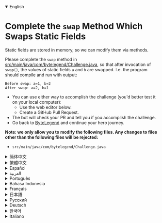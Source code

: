 <details open='true'>
<summary>English</summary>

# Complete the `swap` Method Which Swaps Static Fields

Static fields are stored in memory, so we can modify them via methods.

Please complete the `swap` method in [src/main/java/com/bytelegend/Challenge.java](https://github.com/ByteLegendQuest/java-swap-static-fields/blob/main/src/main/java/com/bytelegend/Challenge.java),
so that after invocation of `swap()`, the values of static fields `a` and `b` are swapped.
I.e. the program should compile and run with output:

```
Before swap: a=1, b=2
After swap: a=2, b=1
```

- You can use either way to accomplish the challenge (you'd better test it on your local computer):
  - Use the web editor below.
  - Create a GitHub Pull Request.
- The bot will check your PR and tell you if you accomplish the challenge.
- Go back to [ByteLegend](https://bytelegend.com) and continue your hero journey.


**Note: we only allow you to modify the following files.
Any changes to files other than the following files will be rejected:**

- `src/main/java/com/bytelegend/Challenge.java`
</details>
<details>
<summary>简体中文</summary>

# 补全读写<ruby>静态字段<rt>Static Field</rt></ruby>的`swap`方法

静态字段存储在内存中，因此我们可以通过方法来修改静态字段的值。

请补全[src/main/java/com/bytelegend/Challenge.java](https://github.com/ByteLegendQuest/java-swap-static-fields/blob/main/src/main/java/com/bytelegend/Challenge.java)中的`swap`方法，使得方法调用后，静态字段`a`和`b`的值发生互换。
即程序运行应该输出：

```
Before swap: a=1, b=2
After swap: a=2, b=1
```

- 你可以使用任意一种方法完成挑战（最好先在自己的本地电脑上测试通过）：
  - 使用下面的网页编辑器。
  - 创建一个GitHub Pull Request。
- 机器人将会检查你的回答，告诉你是否通过了挑战。
- 回到[字节传说](https://bytelegend.com)，然后继续你的英雄旅程。


**注意：我们只允许您修改以下文件，任何对其他文件的修改都会被拒绝：**

- `src/main/java/com/bytelegend/Challenge.java`
</details>
<details>
<summary>繁體中文</summary>

<h1>完成交換靜態字段<code class="notranslate">swap</code></h1><p>靜態字段存儲在內存中，因此我們可以通過方法修改它們。</p><p>請在<a href="https://github.com/ByteLegendQuest/java-swap-static-fields/blob/main/src/main/java/com/bytelegend/Challenge.java" target="_blank">src/main/java/com/bytelegend/Challenge.java 中</a><code class="notranslate">swap</code>方法，以便在調用<code class="notranslate">swap()</code> ，靜態字段<code class="notranslate">a</code>和<code class="notranslate">b</code>的值被交換。即程序應該編譯並運行輸出：</p><pre class="notranslate"><code class="notranslate">Before swap: a=1, b=2
After swap: a=2, b=1
</code></pre><ul><li>您可以使用任何一種方式來完成挑戰（最好在本地計算機上進行測試）：<ul><li>使用下面的網絡編輯器。</li><li>創建 GitHub 拉取請求。</li></ul></li><li>機器人將檢查您的 PR 並告訴您是否完成了挑戰。</li><li>回到<a href="https://bytelegend.com" target="_blank">ByteLegend</a> ，繼續你的英雄之旅。</li></ul><p><strong>注意：我們只允許您修改以下文件。對以下文件以外的文件的任何更改都將被拒絕：</strong></p><ul><li> <code class="notranslate">src/main/java/com/bytelegend/Challenge.java</code></li></ul></details>
<details>
<summary>Español</summary>

<h1>Complete el <code class="notranslate">swap</code> que intercambia campos estáticos</h1><p> Los campos estáticos se almacenan en la memoria, por lo que podemos modificarlos mediante métodos.</p><p> Por favor completar el <code class="notranslate">swap</code> método en <a href="https://github.com/ByteLegendQuest/java-swap-static-fields/blob/main/src/main/java/com/bytelegend/Challenge.java" target="_blank">src / main / java / com / bytelegend / Challenge.java</a> , de modo que después de invocación de <code class="notranslate">swap()</code> , los valores de Campos Estáticos <code class="notranslate">a</code> y <code class="notranslate">b</code> se intercambian. Es decir, el programa debería compilarse y ejecutarse con la salida:</p><pre class="notranslate"><code class="notranslate">Before swap: a=1, b=2
After swap: a=2, b=1
</code></pre><ul><li>Puede usar cualquiera de las dos formas para lograr el desafío (será mejor que lo pruebe en su computadora local):<ul><li> Utilice el editor web a continuación.</li><li> Cree una solicitud de extracción de GitHub.</li></ul></li><li> El bot comprobará tus relaciones públicas y te dirá si logras el desafío.</li><li> Vuelve a <a href="https://bytelegend.com" target="_blank">ByteLegend</a> y continúa tu viaje de héroe.</li></ul><p> <strong>Nota: solo le permitimos modificar los siguientes archivos. Se rechazará cualquier cambio en archivos que no sean los siguientes:</strong></p><ul><li> <code class="notranslate">src/main/java/com/bytelegend/Challenge.java</code></li></ul></details>
<details>
<summary>العربية</summary>

<h1 style=";text-align:right;direction:rtl">أكمل <code class="notranslate">swap</code> التي تقوم بتبديل الحقول الثابتة</h1><p style=";text-align:right;direction:rtl"> يتم تخزين الحقول الثابتة في الذاكرة ، حتى نتمكن من تعديلها عبر الطرق.</p><p style=";text-align:right;direction:rtl"> يرجى إكمال طريقة <code class="notranslate">swap</code> <a href="https://github.com/ByteLegendQuest/java-swap-static-fields/blob/main/src/main/java/com/bytelegend/Challenge.java" target="_blank">في src / main / java / com / bytelegend / Challenge.java</a> ، بحيث يتم تبديل قيم الحقول الثابتة <code class="notranslate">a</code> و <code class="notranslate">b</code> <code class="notranslate">swap()</code> . أي يجب على البرنامج ترجمة وتشغيل الإخراج:</p><pre class="notranslate" style=";text-align:right;direction:rtl"> <code class="notranslate">Before swap: a=1, b=2
After swap: a=2, b=1
</code></pre><ul style=";text-align:right;direction:rtl"><li style=";text-align:right;direction:rtl">يمكنك استخدام أي من الطريقتين لإنجاز التحدي (من الأفضل اختباره على جهاز الكمبيوتر المحلي الخاص بك):<ul style=";text-align:right;direction:rtl"><li style=";text-align:right;direction:rtl"> استخدم محرر الويب أدناه.</li><li style=";text-align:right;direction:rtl"> إنشاء طلب سحب على GitHub.</li></ul></li><li style=";text-align:right;direction:rtl"> سيتحقق الروبوت من العلاقات العامة الخاصة بك ويخبرك إذا أنجزت التحدي.</li><li style=";text-align:right;direction:rtl"> ارجع إلى <a href="https://bytelegend.com" target="_blank">ByteLegend وتابع</a> رحلة بطلك.</li></ul><p style=";text-align:right;direction:rtl"> <strong>ملاحظة: نسمح لك فقط بتعديل الملفات التالية. سيتم رفض أي تغييرات يتم إجراؤها على الملفات بخلاف الملفات التالية:</strong></p><ul style=";text-align:right;direction:rtl"><li style=";text-align:right;direction:rtl"> <code class="notranslate">src/main/java/com/bytelegend/Challenge.java</code></li></ul></details>
<details>
<summary>Português</summary>

<h1>Complete o método de <code class="notranslate">swap</code></h1><p> Os campos estáticos são armazenados na memória, portanto podemos modificá-los por meio de métodos.</p><p> Por favor, preencha o <code class="notranslate">swap</code> método em <a href="https://github.com/ByteLegendQuest/java-swap-static-fields/blob/main/src/main/java/com/bytelegend/Challenge.java" target="_blank">src / main / java / com / bytelegend / Challenge.java</a> , de modo que após a invocação de <code class="notranslate">swap()</code> , os valores dos campos estáticos <code class="notranslate">a</code> e <code class="notranslate">b</code> são trocados. Ou seja, o programa deve ser compilado e executado com a saída:</p><pre class="notranslate"><code class="notranslate">Before swap: a=1, b=2
After swap: a=2, b=1
</code></pre><ul><li>Você pode usar qualquer uma das formas para cumprir o desafio (é melhor você testá-lo em seu computador local):<ul><li> Use o editor da web abaixo.</li><li> Crie uma solicitação pull do GitHub.</li></ul></li><li> O bot verificará seu PR e lhe dirá se você cumpriu o desafio.</li><li> Volte para <a href="https://bytelegend.com" target="_blank">ByteLegend</a> e continue sua jornada de herói.</li></ul><p> <strong>Nota: nós apenas permitimos que você modifique os seguintes arquivos. Quaisquer alterações em arquivos que não sejam os seguintes serão rejeitadas:</strong></p><ul><li> <code class="notranslate">src/main/java/com/bytelegend/Challenge.java</code></li></ul></details>
<details>
<summary>Bahasa Indonesia</summary>

<h1>Selesaikan <code class="notranslate">swap</code> Yang Mengganti Bidang Statis</h1><p> Bidang statis disimpan dalam memori, sehingga kita dapat memodifikasinya melalui metode.</p><p> Harap selesaikan metode <code class="notranslate">swap</code> <a href="https://github.com/ByteLegendQuest/java-swap-static-fields/blob/main/src/main/java/com/bytelegend/Challenge.java" target="_blank">di src/main/Java/com/bytelegend/Challenge.java</a> , sehingga setelah pemanggilan <code class="notranslate">swap()</code> , nilai bidang statis <code class="notranslate">a</code> dan <code class="notranslate">b</code> ditukar. Yaitu program harus dikompilasi dan dijalankan dengan output:</p><pre class="notranslate"><code class="notranslate">Before swap: a=1, b=2
After swap: a=2, b=1
</code></pre><ul><li>Anda dapat menggunakan salah satu cara untuk menyelesaikan tantangan (sebaiknya Anda mengujinya di komputer lokal Anda):<ul><li> Gunakan editor web di bawah ini.</li><li> Buat Permintaan Tarik GitHub.</li></ul></li><li> Bot akan memeriksa PR Anda dan memberi tahu Anda jika Anda menyelesaikan tantangan.</li><li> Kembali ke <a href="https://bytelegend.com" target="_blank">ByteLegend</a> dan lanjutkan perjalanan pahlawan Anda.</li></ul><p> <strong>Catatan: kami hanya mengizinkan Anda untuk mengubah file berikut. Setiap perubahan pada file selain file berikut akan ditolak:</strong></p><ul><li> <code class="notranslate">src/main/java/com/bytelegend/Challenge.java</code></li></ul></details>
<details>
<summary>Français</summary>

<h1>Complétez la méthode d&#39; <code class="notranslate">swap</code></h1><p> Les champs statiques sont stockés en mémoire, nous pouvons donc les modifier via des méthodes.</p><p> Veuillez compléter la méthode d&#39; <code class="notranslate">swap</code> <a href="https://github.com/ByteLegendQuest/java-swap-static-fields/blob/main/src/main/java/com/bytelegend/Challenge.java" target="_blank">dans src/main/java/com/bytelegend/Challenge.java</a> , de sorte qu&#39;après l&#39;invocation de <code class="notranslate">swap()</code> , les valeurs des champs statiques <code class="notranslate">a</code> et <code class="notranslate">b</code> soient échangées. C&#39;est-à-dire que le programme doit compiler et s&#39;exécuter avec la sortie :</p><pre class="notranslate"><code class="notranslate">Before swap: a=1, b=2
After swap: a=2, b=1
</code></pre><ul><li>Vous pouvez utiliser l&#39;une ou l&#39;autre manière pour relever le défi (vous feriez mieux de le tester sur votre ordinateur local) :<ul><li> Utilisez l&#39;éditeur Web ci-dessous.</li><li> Créez une demande d&#39;extraction GitHub.</li></ul></li><li> Le bot vérifiera votre PR et vous dira si vous réussissez le défi.</li><li> Retournez à <a href="https://bytelegend.com" target="_blank">ByteLegend</a> et continuez votre voyage de héros.</li></ul><p> <strong>Remarque : nous vous permettons uniquement de modifier les fichiers suivants. Toute modification apportée aux fichiers autres que les fichiers suivants sera rejetée :</strong></p><ul><li> <code class="notranslate">src/main/java/com/bytelegend/Challenge.java</code></li></ul></details>
<details>
<summary>日本語</summary>

<h1>静的フィールドをスワップ<code class="notranslate">swap</code>メソッドを完了します</h1><p>静的フィールドはメモリに保存されるため、メソッドを介して変更できます。</p><p> <code class="notranslate">swap()</code>呼び出し後に静的フィールド<code class="notranslate">a</code>と<code class="notranslate">b</code> <code class="notranslate">swap</code>ように、 <a href="https://github.com/ByteLegendQuest/java-swap-static-fields/blob/main/src/main/java/com/bytelegend/Challenge.java" target="_blank">src / main / java / com / bytelegend /Challenge.java</a>のswapメソッドを完了してください。つまり、プログラムはコンパイルされ、出力とともに実行される必要があります。</p><pre class="notranslate"><code class="notranslate">Before swap: a=1, b=2
After swap: a=2, b=1
</code></pre><ul><li>どちらの方法でもチャレンジを達成できます（ローカルコンピューターでテストすることをお勧めします）。<ul><li>以下のWebエディタを使用してください。</li><li> GitHubプルリクエストを作成します。</li></ul></li><li>ボットはPRをチェックし、チャレンジを達成したかどうかを通知します。</li><li> <a href="https://bytelegend.com" target="_blank">ByteLegendに</a>戻り、ヒーローの旅を続けてください。</li></ul><p><strong>注：変更できるのは次のファイルのみです。次のファイル以外のファイルへの変更は拒否されます。</strong></p><ul><li> <code class="notranslate">src/main/java/com/bytelegend/Challenge.java</code></li></ul></details>
<details>
<summary>Русский</summary>

<h1>Завершите <code class="notranslate">swap</code> который меняет местами статические поля</h1><p> Статические поля хранятся в памяти, поэтому мы можем изменять их с помощью методов.</p><p> Пожалуйста, завершите метод <code class="notranslate">swap</code> <a href="https://github.com/ByteLegendQuest/java-swap-static-fields/blob/main/src/main/java/com/bytelegend/Challenge.java" target="_blank">в src / main / java / com / bytelegend / Challenge.java</a> , чтобы после вызова <code class="notranslate">swap()</code> значения статических полей <code class="notranslate">a</code> и <code class="notranslate">b</code> поменялись местами. Т.е. программа должна компилироваться и запускаться с выводом:</p><pre class="notranslate"><code class="notranslate">Before swap: a=1, b=2
After swap: a=2, b=1
</code></pre><ul><li>Вы можете использовать любой способ решения задачи (лучше протестируйте его на своем локальном компьютере):<ul><li> Воспользуйтесь веб-редактором ниже.</li><li> Создайте запрос на извлечение GitHub.</li></ul></li><li> Бот проверит ваш PR и скажет, справитесь ли вы с задачей.</li><li> Вернитесь в <a href="https://bytelegend.com" target="_blank">ByteLegend</a> и продолжите свой путь героя.</li></ul><p> <strong>Примечание: мы разрешаем вам изменять только следующие файлы. Любые изменения в файлах, кроме следующих, будут отклонены:</strong></p><ul><li> <code class="notranslate">src/main/java/com/bytelegend/Challenge.java</code></li></ul></details>
<details>
<summary>Deutsch</summary>

<h1>Vervollständigen Sie die <code class="notranslate">swap</code> Methode, die statische Felder tauscht</h1><p> Statische Felder werden im Speicher gespeichert, sodass wir sie über Methoden ändern können.</p><p> Bitte vervollständigen Sie die <code class="notranslate">swap</code> Methode in <a href="https://github.com/ByteLegendQuest/java-swap-static-fields/blob/main/src/main/java/com/bytelegend/Challenge.java" target="_blank">src/main/java/com/bytelegend/Challenge.java</a> , damit nach dem Aufruf von <code class="notranslate">swap()</code> die Werte der statischen Felder <code class="notranslate">a</code> und <code class="notranslate">b</code> getauscht werden. Dh das Programm sollte mit der Ausgabe kompiliert und ausgeführt werden:</p><pre class="notranslate"><code class="notranslate">Before swap: a=1, b=2
After swap: a=2, b=1
</code></pre><ul><li>Sie können die Herausforderung auf beide Arten meistern (am besten testen Sie sie auf Ihrem lokalen Computer):<ul><li> Verwenden Sie den untenstehenden Web-Editor.</li><li> Erstellen Sie eine GitHub-Pull-Anfrage.</li></ul></li><li> Der Bot überprüft Ihre PR und teilt Ihnen mit, ob Sie die Herausforderung meistern.</li><li> Gehen Sie zurück zu <a href="https://bytelegend.com" target="_blank">ByteLegend</a> und setzen Sie Ihre Heldenreise fort.</li></ul><p> <strong>Hinweis: Wir erlauben Ihnen nur, die folgenden Dateien zu ändern. Alle Änderungen an Dateien, die nicht die folgenden Dateien sind, werden abgelehnt:</strong></p><ul><li> <code class="notranslate">src/main/java/com/bytelegend/Challenge.java</code></li></ul></details>
<details>
<summary>한국어</summary>

<h1>정적 필드를 <code class="notranslate">swap</code> 하는 교환 방법 완료</h1><p> 정적 필드는 메모리에 저장되므로 메서드를 통해 수정할 수 있습니다.</p><p> <a href="https://github.com/ByteLegendQuest/java-swap-static-fields/blob/main/src/main/java/com/bytelegend/Challenge.java" target="_blank">src/main/java/com/bytelegend/Challenge.java</a> <code class="notranslate">swap</code> 메소드를 완료하여 <code class="notranslate">swap()</code> 호출 후 정적 필드 <code class="notranslate">a</code> 와 <code class="notranslate">b</code> 의 값이 교환되도록 하십시오. 즉, 프로그램은 다음과 같이 컴파일 및 실행되어야 합니다.</p><pre class="notranslate"><code class="notranslate">Before swap: a=1, b=2
After swap: a=2, b=1
</code></pre><ul><li>두 가지 방법 중 하나를 사용하여 도전 과제를 수행할 수 있습니다(로컬 컴퓨터에서 테스트하는 것이 좋습니다).<ul><li> 아래 웹 편집기를 사용하십시오.</li><li> GitHub 풀 요청을 만듭니다.</li></ul></li><li> 봇은 PR을 확인하고 도전 과제를 달성했는지 알려줍니다.</li><li> <a href="https://bytelegend.com" target="_blank">ByteLegend로</a> 돌아가 영웅 여정을 계속하세요.</li></ul><p> <strong>참고: 다음 파일만 수정할 수 있습니다. 다음 파일 이외의 파일에 대한 모든 변경 사항은 거부됩니다.</strong></p><ul><li> <code class="notranslate">src/main/java/com/bytelegend/Challenge.java</code></li></ul></details>
<details>
<summary>Italiano</summary>

<h1>Completa il metodo di <code class="notranslate">swap</code></h1><p> I campi statici sono archiviati in memoria, quindi possiamo modificarli tramite metodi.</p><p> Si prega di compilare la <code class="notranslate">swap</code> metodo <a href="https://github.com/ByteLegendQuest/java-swap-static-fields/blob/main/src/main/java/com/bytelegend/Challenge.java" target="_blank">src / main / java / com / bytelegend / Challenge.java</a> , in modo che dopo l&#39;invocazione di <code class="notranslate">swap()</code> , i valori di campi statici <code class="notranslate">a</code> e <code class="notranslate">b</code> sono scambiati. Cioè il programma dovrebbe compilare ed eseguire con l&#39;output:</p><pre class="notranslate"><code class="notranslate">Before swap: a=1, b=2
After swap: a=2, b=1
</code></pre><ul><li>Puoi utilizzare entrambi i modi per completare la sfida (farai meglio a testarlo sul tuo computer locale):<ul><li> Usa l&#39;editor web qui sotto.</li><li> Crea una richiesta pull GitHub.</li></ul></li><li> Il bot controllerà il tuo PR e ti dirà se hai portato a termine la sfida.</li><li> Torna su <a href="https://bytelegend.com" target="_blank">ByteLegend</a> e continua il tuo viaggio da eroe.</li></ul><p> <strong>Nota: ti permettiamo di modificare solo i seguenti file. Qualsiasi modifica ai file diversi dai seguenti file verrà rifiutata:</strong></p><ul><li> <code class="notranslate">src/main/java/com/bytelegend/Challenge.java</code></li></ul></details>